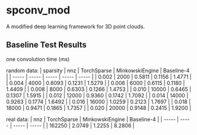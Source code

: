 # spconv_mod
A modified deep learning framework for 3D point clouds.


## Baseline Test Results
one convolution time (ms)

random data:
| sparsity | nnz | TorchSparse | MinkowskiEngine | Baseline-4 |
| ----- | ----- | ----- | ----- | ----- |
| 0.002 | 2000 | 0.5811 | 0.1156 | 1.4771 |
| 0.004 | 4000 | 0.6093 | 0.1231 | 1.5279 |
| 0.006 | 6000 | 0.6115 | 0.1180 | 1.4409 |
| 0.008 | 8000 | 0.6303 | 0.1266 | 1.4753 |
| 0.010 | 10000 | 0.6465 | 0.1307 | 1.5915 |
| 0.012 | 12000 | 0.9360 | 0.1742 | 1.7092 |
| 0.014 | 14000 | 0.9263 | 0.1774 | 1.6492 |
| 0.016 | 16000 | 1.0259 | 0.2123 | 1.7697 |
| 0.018 | 18000 | 0.9471 | 0.1865 | 1.7357 |
| 0.020 | 20000 | 0.9148 | 0.2415 | 1.9200 |

real data:
| nnz | TorchSparse | MinkowskiEngine | Baseline-4 |
| ----- | ----- | ----- | ----- |
| 162250 | 2.0749 | 1.2255 | 8.2806 |


